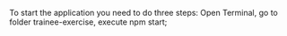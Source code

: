 To start the application you need to do three steps:
Open Terminal, go to folder trainee-exercise, execute npm start;
